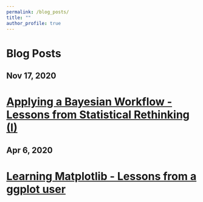 ```yaml
---
permalink: /blog_posts/
title: ""
author_profile: true
---
```


# Blog Posts

## Nov 17, 2020

[Applying a Bayesian Workflow - Lessons from Statistical Rethinking (I)](/assets/posts/applying_a_bayesian_workflow_pt1_post.html)
======

## Apr 6, 2020

[Learning Matplotlib - Lessons from a ggplot user](/assets/posts/2020-04-06_Learning_matplotlib.html)
======
